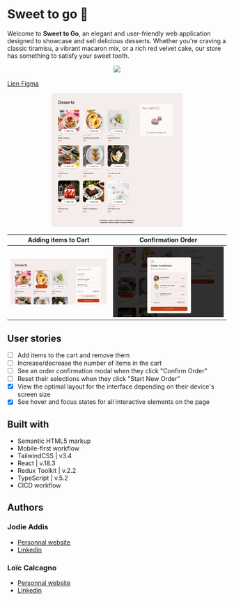 # Sweet to go 🍦

Welcome to **Sweet to Go**, an elegant and user-friendly web application designed to showcase and sell delicious desserts. Whether you're craving a classic tiramisu, a vibrant macaron mix, or a rich red velvet cake, our store has something to satisfy your sweet tooth.

<p align="center">
  <a href="https://skillicons.dev">
    <img src="https://skillicons.dev/icons?i=react,redux,ts,tailwind,figma,vite,vscode" />
  </a>
</p>

[Lien Figma](https://www.figma.com/design/lt1WV8RAE38qCtYHQbEUIN/ecommerce-redux?node-id=0-1&t=1jCRFYWw7wDQs935-0)

<p align="center">
    <img src="public/assets/img/readme.webp" width="60%" alt="Sweet To Go">
</p>

| Adding items to Cart             | Confirmation Order                       |
| -------------------------------- | ---------------------------------------- |
| ![](public/assets/img/cart.webp) | ![](public/assets/img/confirmation.webp) |

## User stories

- [ ] Add items to the cart and remove them
- [ ] Increase/decrease the number of items in the cart
- [ ] See an order confirmation modal when they click "Confirm Order"
- [ ] Reset their selections when they click "Start New Order"
- [x] View the optimal layout for the interface depending on their device's screen size
- [x] See hover and focus states for all interactive elements on the page

## Built with

- Semantic HTML5 markup
- Mobile-first workflow
- TailwindCSS | v3.4
- React | v.18.3
- Redux Toolkit | v.2.2
- TypeScript | v.5.2
- CICD workflow

## Authors

### Jodie Addis

- [Personnal website]()
- [Linkedin]()

### Loïc Calcagno

- [Personnal website](https://calcagno-loic.netlify.app/)
- [Linkedin](https://www.linkedin.com/in/loic-calcagno/)
